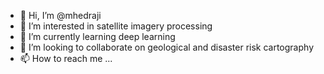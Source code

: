 - 👋 Hi, I’m @mhedraji
- 👀 I’m interested in satellite imagery processing
- 🌱 I’m currently learning deep learning
- 💞️ I’m looking to collaborate on geological and disaster risk cartography
- 📫 How to reach me ...

<!---
mhedraji/mhedraji is a ✨ special ✨ repository because its `README.md` (this file) appears on your GitHub profile.
You can click the Preview link to take a look at your changes.
--->
